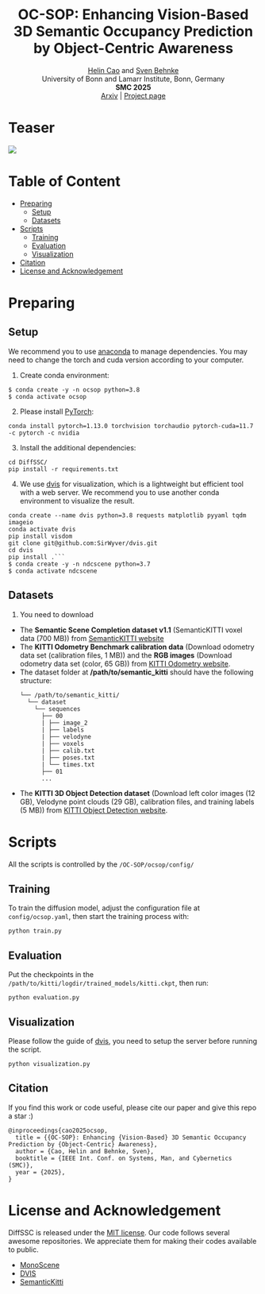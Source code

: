 <div align="center">
  <h1 align="center">OC-SOP: Enhancing Vision-Based 3D Semantic Occupancy Prediction by Object-Centric Awareness</h1>

  <p align="center">
    <a href="https://helincao618.github.io/">Helin Cao</a> and <a href=https://www.ais.uni-bonn.de/behnke/ target=_blank rel=noopener>Sven Behnke</a>
      <br>
      University of Bonn and Lamarr Institute, Bonn, Germany
    <br />
    <strong>SMC 2025</strong>
    <br />
    <a href="https://arxiv.org/abs/2506.18798">Arxiv</a> | <a href="https://sites.google.com/view/ocsop">Project page</a>
    <br />
  </p>
</div>

# Teaser

<img src="./teaser/ocsop.png"  />

# Table of Content
- [Preparing](#preparing)
  - [Setup](#setup)  
  - [Datasets](#datasets)
- [Scripts](#scripts)
  - [Training](#training)
  - [Evaluation](#evaluation)
  - [Visualization](#visualization)
- [Citation](#citation)
- [License and Acknowledgement](#license-and-acknowledgement)

# Preparing

## Setup

We recommend you to use [anaconda](https://www.anaconda.com/) to manage dependencies. You may need to change the torch and cuda version according to your computer.

1. Create conda environment:
```
$ conda create -y -n ocsop python=3.8
$ conda activate ocsop
```

2. Please install [PyTorch](https://pytorch.org/): 
```
conda install pytorch=1.13.0 torchvision torchaudio pytorch-cuda=11.7 -c pytorch -c nvidia
```

3. Install the additional dependencies:
```
cd DiffSSC/
pip install -r requirements.txt
```

4. We use [dvis](https://github.com/SirWyver/dvis) for visualization, which is a lightweight but efficient tool with a web server. We recommend you to use another conda environment to visualize the result. 

```
conda create --name dvis python=3.8 requests matplotlib pyyaml tqdm imageio
conda activate dvis
pip install visdom
git clone git@github.com:SirWyver/dvis.git
cd dvis
pip install .```
$ conda create -y -n ndcscene python=3.7
$ conda activate ndcscene
```
## Datasets

1. You need to download
  - The **Semantic Scene Completion dataset v1.1** (SemanticKITTI voxel data (700 MB)) from [SemanticKITTI website](http://www.semantic-kitti.org/dataset.html#download)
  -  The **KITTI Odometry Benchmark calibration data** (Download odometry data set (calibration files, 1 MB)) and the **RGB images** (Download odometry data set (color, 65 GB)) from [KITTI Odometry website](http://www.cvlibs.net/datasets/kitti/eval_odometry.php).
  - The dataset folder at **/path/to/semantic_kitti** should have the following structure:
    ```
    └── /path/to/semantic_kitti/
      └── dataset
        └── sequences
          ├── 00
          | ├── image_2
          | ├── labels
          | ├── velodyne
          | ├── voxels
          | ├── calib.txt
          | ├── poses.txt
          | └── times.txt
          ├── 01
          ...
    ```
  - The **KITTI 3D Object Detection dataset** (Download left color images (12 GB), Velodyne point clouds (29 GB), calibration files, and training labels (5 MB)) from [KITTI Object Detection website](http://www.cvlibs.net/datasets/kitti/eval_object.php?obj_benchmark=3d).  

# Scripts
All the scripts is controlled by the `/OC-SOP/ocsop/config/`

## Training
To train the diffusion model, adjust the configuration file at `config/ocsop.yaml`, then start the training process with:

```
python train.py
```

## Evaluation
Put the checkpoints in the `/path/to/kitti/logdir/trained_models/kitti.ckpt`, then run:
```
python evaluation.py
```

## Visualization
Please follow the guide of [dvis](https://github.com/SirWyver/dvis), you need to setup the server before running the script.
```
python visualization.py
```

## Citation
If you find this work or code useful, please cite our paper and give this repo a star :)
```
@inproceedings{cao2025ocsop,
  title = {{OC-SOP}: Enhancing {Vision-Based} 3D Semantic Occupancy Prediction by {Object-Centric} Awareness},
  author = {Cao, Helin and Behnke, Sven},
  booktitle = {IEEE Int. Conf. on Systems, Man, and Cybernetics (SMC)},
  year = {2025},
}
```

# License and Acknowledgement
DiffSSC is released under the [MIT license](./LICENSE). Our code follows several awesome repositories. We appreciate them for making their codes available to public.
- [MonoScene](https://github.com/astra-vision/MonoScene)
- [DVIS](https://github.com/SirWyver/dvis)
- [SemanticKitti](https://github.com/PRBonn/semantic-kitti-api)